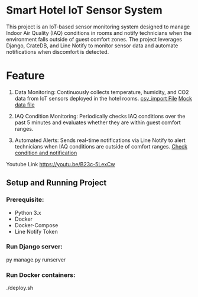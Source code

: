 # Smart Hotel IoT Sensor System
This project is an IoT-based sensor monitoring system designed to manage Indoor Air Quality (IAQ) conditions in rooms and notify technicians when the environment falls outside of guest comfort zones. The project leverages Django, CrateDB, and Line Notify to monitor sensor data and automate notifications when discomfort is detected.

# Feature
1. Data Monitoring: Continuously collects temperature, humidity, and CO2 data from IoT sensors deployed in the hotel rooms.
[csv_import File](/smart_hotel/scripts/csv_import.py)
[Mock data file](/smart_hotel/scripts/data/mock_iaq_data.csv)

2. IAQ Condition Monitoring: Periodically checks IAQ conditions over the past 5 minutes and evaluates whether they are within guest comfort ranges.
3. Automated Alerts: Sends real-time notifications via Line Notify to alert technicians when IAQ conditions are outside of comfort ranges.
[Check condition and notification](/smart_hotel/IoT_sensor/notification.py)

Youtube Link https://youtu.be/B23c-5LexCw

## Setup and Running Project
### Prerequisite:
- Python 3.x
- Docker
- Docker-Compose
- Line Notify Token

### Run Django server:
py manage.py runserver

### Run Docker containers:
./deploy.sh



